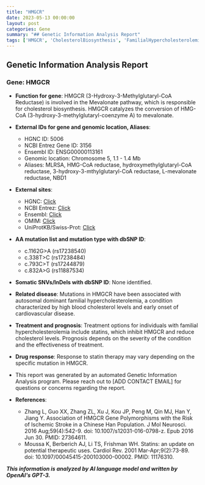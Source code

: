 ```yaml
---
title: "HMGCR"
date: 2023-05-13 00:00:00
layout: post
categories: Gene
summary: "## Genetic Information Analysis Report"
tags: ['HMGCR', 'CholesterolBiosynthesis', 'FamilialHypercholesterolemia', 'StatinTherapy', 'GeneticMutation', 'CardiovascularDisease', 'IschemicStroke', 'MevalonatePathway']
---
```


## Genetic Information Analysis Report

### Gene: HMGCR

- **Function for gene**: HMGCR (3-Hydroxy-3-Methylglutaryl-CoA Reductase) is involved in the Mevalonate pathway, which is responsible for cholesterol biosynthesis. HMGCR catalyzes the conversion of HMG-CoA (3-hydroxy-3-methylglutaryl-coenzyme A) to mevalonate.

- **External IDs for gene and genomic location, Aliases**: 
    - HGNC ID: 5006 
    - NCBI Entrez Gene ID: 3156 
    - Ensembl ID: ENSG00000113161 
    - Genomic location: Chromosome 5, 1.1 - 1.4 Mb 
    - Aliases: MLRSA, HMG-CoA reductase, hydroxymethylglutaryl-CoA reductase, 3-hydroxy-3-mthylglutaryl-CoA reductase, L-mevalonate reductase, NBD1

- **External sites**: 
    - HGNC: [Click](https://www.genenames.org/data/gene-symbol-report/#!/hgnc_id/HGNC:5006)
    - NCBI Entrez: [Click](https://www.ncbi.nlm.nih.gov/gene/3156) 
    - Ensembl: [Click](https://www.ensembl.org/Homo_sapiens/Gene/Summary?db=core;g=ENSG00000113161;r=5:1561785-1575881)
    - OMIM: [Click](https://omim.org/entry/142910)
    - UniProtKB/Swiss-Prot: [Click](https://www.uniprot.org/uniprot/P04035)

- **AA mutation list and mutation type with dbSNP ID**: 
    - c.1162G>A (rs17238540)
    - c.338T>C (rs17238484)
    - c.793C>T (rs17244879)
    - c.832A>G (rs11887534)

- **Somatic SNVs/InDels with dbSNP ID**: None identified.

- **Related disease**: Mutations in HMGCR have been associated with autosomal dominant familial hypercholesterolemia, a condition characterized by high blood cholesterol levels and early onset of cardiovascular disease.

- **Treatment and prognosis**: Treatment options for individuals with familial hypercholesterolemia include statins, which inhibit HMGCR and reduce cholesterol levels. Prognosis depends on the severity of the condition and the effectiveness of treatment.

- **Drug response**: Response to statin therapy may vary depending on the specific mutation in HMGCR.

- This report was generated by an automated Genetic Information Analysis program. Please reach out to [ADD CONTACT EMAIL] for questions or concerns regarding the report.

- **References**:
    - Zhang L, Guo XX, Zhang ZL, Xu J, Kou JP, Peng M, Qin MJ, Han Y, Jiang Y. Association of HMGCR Gene Polymorphisms with the Risk of Ischemic Stroke in a Chinese Han Population. J Mol Neurosci. 2016 Aug;59(4):542-9. doi: 10.1007/s12031-016-0798-z. Epub 2016 Jun 30. PMID: 27364611.
    - Moussa K, Berberich AJ, Li TS, Frishman WH. Statins: an update on potential therapeutic uses. Cardiol Rev. 2001 Mar-Apr;9(2):73-89. doi: 10.1097/00045415-200103000-00002. PMID: 11176310.

**_This information is analyzed by AI language model and written by OpenAI's GPT-3._**